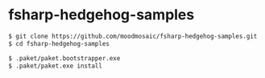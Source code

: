 # fsharp-hedgehog-samples

```bash
$ git clone https://github.com/moodmosaic/fsharp-hedgehog-samples.git
$ cd fsharp-hedgehog-samples

$ .paket/paket.bootstrapper.exe
$ .paket/paket.exe install
```
